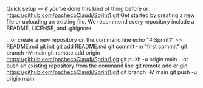 Quick setup — if you’ve done this kind of thing before
or	
https://github.com/pachecoClaudi/Sprint1.git
Get started by creating a new file or uploading an existing file. We recommend every repository include a README, LICENSE, and .gitignore.

…or create a new repository on the command line
echo "# Sprint1" >> README.md
git init
git add README.md
git commit -m "first commit"
git branch -M main
git remote add origin https://github.com/pachecoClaudi/Sprint1.git
git push -u origin main
…or push an existing repository from the command line
git remote add origin https://github.com/pachecoClaudi/Sprint1.git
git branch -M main
git push -u origin main
